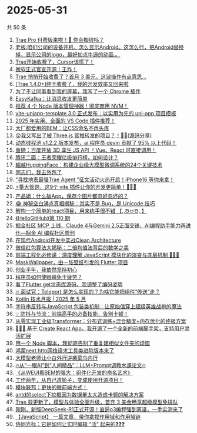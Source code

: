 # 2025-05-31

共 50 条

<!-- BEGIN JUEJIN -->
<!-- 最后更新时间 2025-05-31 00:15:37 +0800 -->
1. [Trae Pro 付费版来啦！🤔 你会掏钱吗？](https://juejin.cn/post/7509039911107231744)
1. [老板:咱们公司的设备开机，怎么显示Android。这怎么行，把Android替换掉，显示公司的logo，最好加点牛逼的动画.。](https://juejin.cn/post/7508646757884690468)
1. [Trae开始收费了，Cursor该慌了！](https://juejin.cn/post/7509010320595468325)
1. [微软正式官宣开源！王炸！](https://juejin.cn/post/7509437413099536438)
1. [Trae 悄悄开始收费了？首月 3 美元，这波操作有点意思...](https://juejin.cn/post/7509432602891386921)
1. [[Trae 1.4.0+]终于收费了，我的开发效率又回来啦](https://juejin.cn/post/7508968054874292235)
1. [为了不让同事看到我的屏幕，我写了一个 Chrome 插件](https://juejin.cn/post/7509042833152851978)
1. [EasyKafka：让消息收发更简单](https://juejin.cn/post/7508646757885181988)
1. [推荐 4 个 Node 版本管理神器！彻底弃用 NVM！](https://juejin.cn/post/7509373959692582921)
1. [vite-uniapp-template 3.0 正式发布：以实用为先的 uni-app 项目模板](https://juejin.cn/post/7509033785704136738)
1. [2025 年实用、全面的 VS Code 插件推荐！](https://juejin.cn/post/7509747870389354523)
1. [大厂都爱用的BEM：让CSS命名不再头疼](https://juejin.cn/post/7509431280951672841)
1. [😲我又写出了被 Three.js 官推转发的项目？！🥳🥳(源码分享)](https://juejin.cn/post/7509880859307835433)
1. [动态线程池 v1.2.2 版本发布，ai 程序员 devin 贡献了 95% 以上代码！](https://juejin.cn/post/7508968054874980363)
1. [重磅：百度开放 3D 孪生 JS API ！Vue、React 可直接调用！](https://juejin.cn/post/7508998028742393894)
1. [腾讯二面：王者荣耀亿级排行榜，如何设计？](https://juejin.cn/post/7509787391440535552)
1. [超越HuggingFace：构建企业级大模型微调系统的24个关键技术](https://juejin.cn/post/7509420020805763112)
1. [同志们，我去外包了](https://juejin.cn/post/7510055871465308212)
1. [“寻找地表最强Trae Agent ”征文活动火热开启！iPhone16 等你来拿！](https://juejin.cn/post/7508968574703517731)
1. [⚡️量大管饱，这9个 vite 插件让你的开发更简单！🚀🚀🚀](https://juejin.cn/post/7509016779038588982)
1. [产品姐：什么破App，保存个图片都忽好忽坏的？](https://juejin.cn/post/7509432602890289193)
1. [😂 神秘空白沸点真相揭秘：其实不是 Bug，是 Unicode 技巧](https://juejin.cn/post/7509702916455694386)
1. [解构一个简单的react项目，用来练手很不错 【,,ԾㅂԾ,,】](https://juejin.cn/post/7509709812856700982)
1. [《HelloGitHub》第 110 期](https://juejin.cn/post/7508961566462115859)
1. [掘金社区 MCP 上线、Claude 4与Gemini 2.5正面交锋、AI编程助手能力再进化—掘金 AI 编程社区周刊](https://juejin.cn/post/7508654134267740170)
1. [在现代Android开发中实战Clean Architecture](https://juejin.cn/post/7509376843951554596)
1. [微信红包算法大揭秘：二倍均值法背后的数学之美](https://juejin.cn/post/7509753646508621834)
1. [前端工程化必修课：深度理解 JavaScript 模块化的演变与底层机制 🐥🐥🐥](https://juejin.cn/post/7509373526823698444)
1. [MaskWallpaper，由一张壁纸引发的 Flutter 项目](https://juejin.cn/post/7508919896438030375)
1. [创业半年，我依然坚持初心](https://juejin.cn/post/7509739409086152715)
1. [程序员如何使眼睛免于疲劳？](https://juejin.cn/post/7509767922946539583)
1. [看了Flutter get状态库源码，我调整了编码姿势](https://juejin.cn/post/7508992438897410058)
1. [🔥 面试官：Teleport 是怎么实现的？为啥它能把组件“传送”走？](https://juejin.cn/post/7509033290054631476)
1. [Kotlin 技术月报 | 2025 年 5 月](https://juejin.cn/post/7509403178153082895)
1. [字符串反转与JavaScript 包装类机制：让原始值穿上超级英雄战袍的魔法](https://juejin.cn/post/7509016779038539830)
1. [💡 防抖与节流：前端高手的必备技能，告别卡顿！](https://juejin.cn/post/7508968574704451619)
1. [从零实现工业级Transformer：分布式训练+混合精度+内存优化的终极方案​](https://juejin.cn/post/7509040739005005859)
1. [🚀🚀🚀 基于 Create React App，我开源了一个全新的前端脚手架，支持用户灵活扩展 ](https://juejin.cn/post/7508646757883805732)
1. [用一个 Node 脚本，我彻底告别了重复建相似文件夹的烦恼](https://juejin.cn/post/7509498122200989711)
1. [鸿蒙next  http网络请求工具类进阶版本来了   ](https://juejin.cn/post/7509667238900842534)
1. [大模型老师让小白外行逆袭菜鸟内行](https://juejin.cn/post/7508914438659293221)
1. [🔥从“一眼AI”到“人间精品”：LLM+Prompt调教水课论文🔥](https://juejin.cn/post/7509499294061477903)
1. [《从WEUI看BEM的强大：组件化开发的命名艺术》](https://juejin.cn/post/7509498122202382351)
1. [工作两年，从自己造轮子，变成使用开源项目！](https://juejin.cn/post/7508556336542023680)
1. [模块联邦：更快的微前端方式！](https://juejin.cn/post/7509787391441272832)
1. [antd的select下拉框因为数据量太大造成卡顿的解决方案](https://juejin.cn/post/7508998028742262822)
1. [Trae 叕更新了，模型与体验全面升级，首充 3 美金畅享超级模型免排队](https://juejin.cn/post/7508961566461624339)
1. [刚刚，新版DeepSeek-R1正式开源！直逼o3编程强到离谱，一手实测来了](https://juejin.cn/post/7509435535929655333)
1. [【JavaScript】 一篇文章，带你拿捏作用域和作用域链](https://juejin.cn/post/7508954814639161396)
1. [协同光标：它是如何让实时编辑 “活” 起来的❓❓❓](https://juejin.cn/post/7509035942986121227)
<!-- END JUEJIN -->